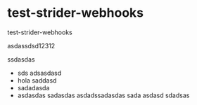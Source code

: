 test-strider-webhooks
=====================

test-strider-webhooks

asdassdsd12312



ssdasdas

* sds adsasdasd
* hola saddasd
* sadadasda
* asdasdas
sadasdas
asdadssadasdas
sada
asdasd
sdadsas
